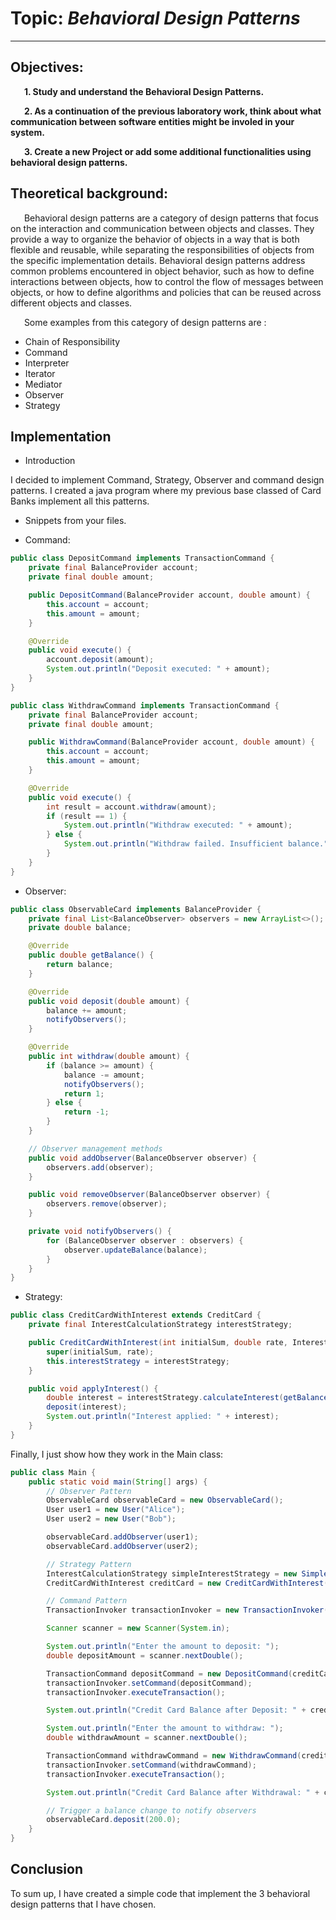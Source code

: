 # Topic: *Behavioral Design Patterns*

---

## Objectives:
&ensp; &ensp; __1. Study and understand the Behavioral Design Patterns.__

&ensp; &ensp; __2. As a continuation of the previous laboratory work, think about what communication between software entities might be involed in your system.__

&ensp; &ensp; __3. Create a new Project or add some additional functionalities using behavioral design patterns.__

## Theoretical background:
&ensp; &ensp; Behavioral design patterns are a category of design patterns that focus on the interaction and communication between objects and classes. They provide a way to organize the behavior of objects in a way that is both flexible and reusable, while separating the responsibilities of objects from the specific implementation details. Behavioral design patterns address common problems encountered in object behavior, such as how to define interactions between objects, how to control the flow of messages between objects, or how to define algorithms and policies that can be reused across different objects and classes.

&ensp; &ensp; Some examples from this category of design patterns are :

* Chain of Responsibility
* Command
* Interpreter
* Iterator
* Mediator
* Observer
* Strategy

## Implementation

* Introduction

I decided to implement Command, Strategy, Observer and command design patterns.
I created a java program where my previous base classed of Card Banks implement all this patterns.

* Snippets from your files.

* Command:

```java
public class DepositCommand implements TransactionCommand {
    private final BalanceProvider account;
    private final double amount;

    public DepositCommand(BalanceProvider account, double amount) {
        this.account = account;
        this.amount = amount;
    }

    @Override
    public void execute() {
        account.deposit(amount);
        System.out.println("Deposit executed: " + amount);
    }
}

public class WithdrawCommand implements TransactionCommand {
    private final BalanceProvider account;
    private final double amount;

    public WithdrawCommand(BalanceProvider account, double amount) {
        this.account = account;
        this.amount = amount;
    }

    @Override
    public void execute() {
        int result = account.withdraw(amount);
        if (result == 1) {
            System.out.println("Withdraw executed: " + amount);
        } else {
            System.out.println("Withdraw failed. Insufficient balance.");
        }
    }
}
```

* Observer:

```java
public class ObservableCard implements BalanceProvider {
    private final List<BalanceObserver> observers = new ArrayList<>();
    private double balance;

    @Override
    public double getBalance() {
        return balance;
    }

    @Override
    public void deposit(double amount) {
        balance += amount;
        notifyObservers();
    }

    @Override
    public int withdraw(double amount) {
        if (balance >= amount) {
            balance -= amount;
            notifyObservers();
            return 1;
        } else {
            return -1;
        }
    }

    // Observer management methods
    public void addObserver(BalanceObserver observer) {
        observers.add(observer);
    }

    public void removeObserver(BalanceObserver observer) {
        observers.remove(observer);
    }

    private void notifyObservers() {
        for (BalanceObserver observer : observers) {
            observer.updateBalance(balance);
        }
    }
}
```

* Strategy:

```java
public class CreditCardWithInterest extends CreditCard {
    private final InterestCalculationStrategy interestStrategy;

    public CreditCardWithInterest(int initialSum, double rate, InterestCalculationStrategy interestStrategy) {
        super(initialSum, rate);
        this.interestStrategy = interestStrategy;
    }

    public void applyInterest() {
        double interest = interestStrategy.calculateInterest(getBalance());
        deposit(interest);
        System.out.println("Interest applied: " + interest);
    }
}
```


Finally, I just show how they work in the Main class:

```java
public class Main {
    public static void main(String[] args) {
        // Observer Pattern
        ObservableCard observableCard = new ObservableCard();
        User user1 = new User("Alice");
        User user2 = new User("Bob");

        observableCard.addObserver(user1);
        observableCard.addObserver(user2);

        // Strategy Pattern
        InterestCalculationStrategy simpleInterestStrategy = new SimpleInterestCalculation(0.05);
        CreditCardWithInterest creditCard = new CreditCardWithInterest(1000, 0.1, simpleInterestStrategy);

        // Command Pattern
        TransactionInvoker transactionInvoker = new TransactionInvoker();

        Scanner scanner = new Scanner(System.in);

        System.out.println("Enter the amount to deposit: ");
        double depositAmount = scanner.nextDouble();

        TransactionCommand depositCommand = new DepositCommand(creditCard, depositAmount);
        transactionInvoker.setCommand(depositCommand);
        transactionInvoker.executeTransaction();

        System.out.println("Credit Card Balance after Deposit: " + creditCard.getBalance());

        System.out.println("Enter the amount to withdraw: ");
        double withdrawAmount = scanner.nextDouble();

        TransactionCommand withdrawCommand = new WithdrawCommand(creditCard, withdrawAmount);
        transactionInvoker.setCommand(withdrawCommand);
        transactionInvoker.executeTransaction();

        System.out.println("Credit Card Balance after Withdrawal: " + creditCard.getBalance());

        // Trigger a balance change to notify observers
        observableCard.deposit(200.0);
    }
}
```

## Conclusion
To sum up, I have created a simple code that implement the 3 behavioral design patterns that I have chosen.